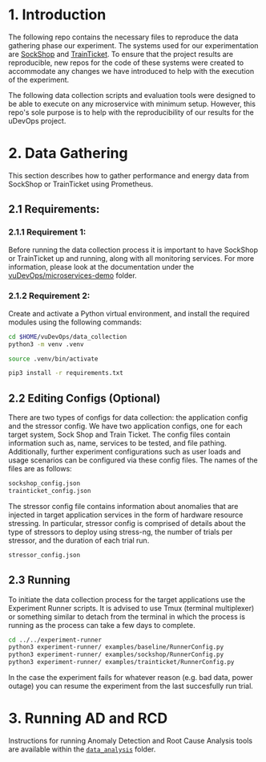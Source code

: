 # 1. Introduction
The following repo contains the necessary files to reproduce the data gathering phase our experiment. The systems used for our experimentation are [SockShop](https://github.com/microservices-demo/microservices-demo) and [TrainTicket](https://github.com/FudanSELab/train-ticket). To ensure that the project results are reproducible, new repos for the code of these systems were created to accommodate any changes we have introduced to help with the execution of the experiment.

The following data collection scripts and evaluation tools were designed to be able to execute on any microservice with minimum setup. However, this repo's sole purpose is to help with the reproducibility of our results for the uDevOps project. 

# 2. Data Gathering
This section describes how to gather performance and energy data from SockShop or TrainTicket using Prometheus. 
## 2.1 Requirements:
### 2.1.1 Requirement 1:
Before running the data collection process it is important to have SockShop or TrainTicket up and running, along with all monitoring services. For more information, please look at the documentation under the [vuDevOps/microservices-demo](https://github.com/uDEVOPS2020/Integrated-Quality-Assessment-and-Improvement-Framework/tree/main/Multivariate-AD-and-RCA-of-Energy-Issues-in-Microservice-based-SystemsvuDevOps/microservices-demo) folder.
### 2.1.2 Requirement 2:
Create and activate a Python virtual environment, and install the required modules using the following commands:
```zsh
cd $HOME/vuDevOps/data_collection
python3 -m venv .venv

source .venv/bin/activate

pip3 install -r requirements.txt
```


## 2.2 Editing Configs (Optional)
There are two types of configs for data collection: the application config and the stressor config. We have two application configs, one for each target system, Sock Shop and Train Ticket. The config files contain information such as, name, services to be tested, and file pathing. Additionally, further experiment configurations such as user loads and usage scenarios can be configured via these config files. The names of the files are as follows:
```zsh
sockshop_config.json
trainticket_config.json
```
The stressor config file contains information about anomalies that are injected in target application services in the form of hardware resource stressing. In particular, stressor config is comprised of details about the type of stressors to deploy using stress-ng, the number of trials per stressor, and the duration of each trial run. 
```zsh
stressor_config.json
```

## 2.3 Running
To initiate the data collection process for the target applications use the Experiment Runner scripts. It is advised to use Tmux (terminal multiplexer) or something similar to detach from the terminal in which the process is running as the process can take a few days to complete.
```zsh
cd ../../experiment-runner
python3 experiment-runner/ examples/baseline/RunnerConfig.py
python3 experiment-runner/ examples/sockshop/RunnerConfig.py
python3 experiment-runner/ examples/trainticket/RunnerConfig.py
```

In the case the experiment fails for whatever reason (e.g. bad data, power outage) you can resume the experiment from the last succesfully run trial. 

# 3. Running AD and RCD
Instructions for running Anomaly Detection and Root Cause Analysis tools are available within the [`data_analysis`](https://github.com/uDEVOPS2020/Integrated-Quality-Assessment-and-Improvement-Framework/tree/main/Multivariate-AD-and-RCA-of-Energy-Issues-in-Microservice-based-Systemsdata_analysis) folder.
